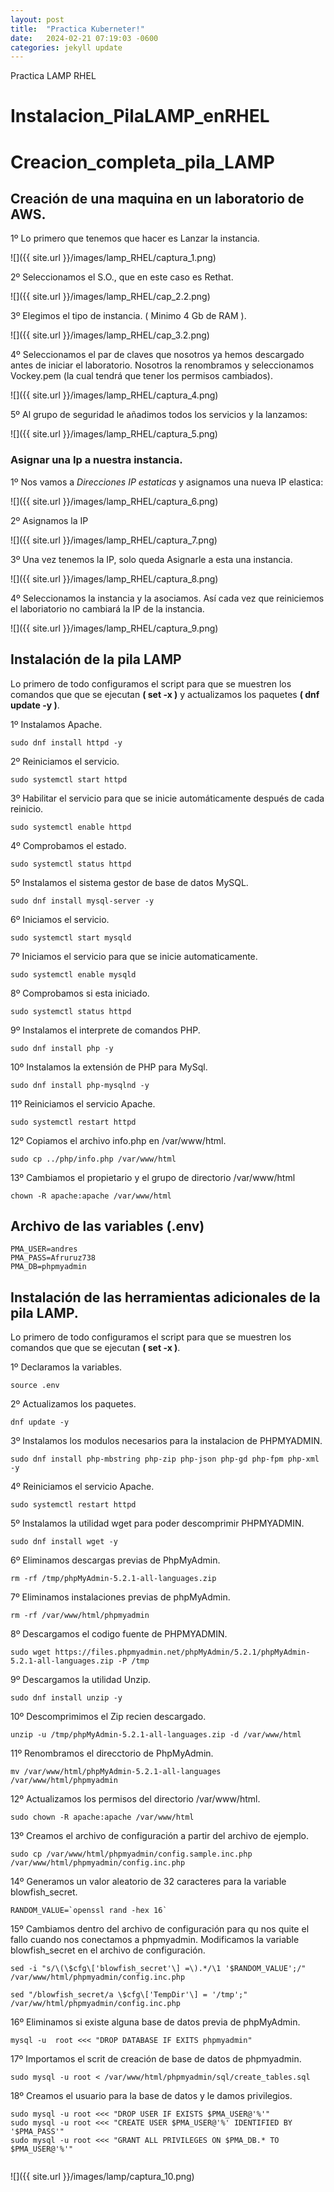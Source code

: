 ```yaml
---
layout: post
title:  "Practica Kuberneter!"
date:   2024-02-21 07:19:03 -0600
categories: jekyll update
---
```


Practica LAMP RHEL

# Instalacion_PilaLAMP_enRHEL
# Creacion_completa_pila_LAMP

## Creación de una maquina en un laboratorio de AWS.

1º Lo primero que tenemos que hacer es Lanzar la instancia.

![]({{ site.url }}/images/lamp_RHEL/captura_1.png)

2º Seleccionamos el S.O., que en este caso es Rethat.

![]({{ site.url }}/images/lamp_RHEL/cap_2.2.png)

3º Elegimos el tipo de instancia. ( Minimo 4 Gb de RAM ).

![]({{ site.url }}/images/lamp_RHEL/cap_3.2.png)

4º Seleccionamos el par de claves que nosotros ya hemos descargado antes de iniciar el laboratorio. Nosotros la renombramos y seleccionamos Vockey.pem (la cual tendrá que tener los permisos cambiados).

![]({{ site.url }}/images/lamp_RHEL/captura_4.png)

5º  Al grupo de seguridad le añadimos todos los servicios y la lanzamos:

![]({{ site.url }}/images/lamp_RHEL/captura_5.png)

### Asignar una Ip a nuestra instancia.

1º Nos vamos a *Direcciones IP estaticas* y asignamos una nueva IP elastica:

![]({{ site.url }}/images/lamp_RHEL/captura_6.png)

2º Asignamos la IP

![]({{ site.url }}/images/lamp_RHEL/captura_7.png)

3º Una vez tenemos la IP, solo queda Asignarle a esta una instancia.

![]({{ site.url }}/images/lamp_RHEL/captura_8.png)

4º Seleccionamos la instancia y la asociamos. Así cada vez que reiniciemos el laboriatorio no cambiará la IP de la instancia.

![]({{ site.url }}/images/lamp_RHEL/captura_9.png)


## Instalación de la pila LAMP

Lo primero de todo configuramos el script para que se muestren los comandos que que se ejecutan **( set -x )**  y actualizamos los paquetes **( dnf update -y )**.

1º Instalamos Apache.

````
sudo dnf install httpd -y

````
2º Reiniciamos el servicio.

````
sudo systemctl start httpd

````
3º Habilitar el servicio para que se inicie automáticamente después de cada reinicio.

````
sudo systemctl enable httpd

````
4º  Comprobamos el estado.

````
sudo systemctl status httpd

````
5º Instalamos el sistema gestor de base de datos MySQL.

````
sudo dnf install mysql-server -y

````
6º Iniciamos el servicio.

````
sudo systemctl start mysqld

````
7º Iniciamos el servicio para que se inicie automaticamente.

````
sudo systemctl enable mysqld

````
8º Comprobamos si esta iniciado.

````
sudo systemctl status httpd

````
9º Instalamos el interprete de comandos PHP.

````
sudo dnf install php -y

````
10º Instalamos la extensión de PHP para MySql.

````
sudo dnf install php-mysqlnd -y

````
11º Reiniciamos el servicio Apache.

````
sudo systemctl restart httpd

````
12º Copiamos el archivo info.php en /var/www/html.

````
sudo cp ../php/info.php /var/www/html

````
13º Cambiamos el propietario y el grupo de directorio /var/www/html

````
chown -R apache:apache /var/www/html

````

## Archivo de las variables (.env)

````
PMA_USER=andres
PMA_PASS=Afruruz738
PMA_DB=phpmyadmin

````

## Instalación de las herramientas adicionales de la pila LAMP.

Lo primero de todo configuramos el script para que se muestren los comandos que que se ejecutan **( set -x )**.

1º Declaramos la variables.

````
source .env

````

2º Actualizamos los paquetes.

````
dnf update -y

````

3º Instalamos los modulos necesarios para la instalacion de PHPMYADMIN.

````
sudo dnf install php-mbstring php-zip php-json php-gd php-fpm php-xml -y

````

4º Reiniciamos el servicio Apache.

````
sudo systemctl restart httpd

````

5º Instalamos la utilidad wget para poder descomprimir PHPMYADMIN.

````
sudo dnf install wget -y

````

6º Eliminamos descargas previas de PhpMyAdmin.

````
rm -rf /tmp/phpMyAdmin-5.2.1-all-languages.zip

````

7º Eliminamos instalaciones previas de phpMyAdmin.

````
rm -rf /var/www/html/phpmyadmin

````

8º Descargamos el codigo fuente de PHPMYADMIN.

````
sudo wget https://files.phpmyadmin.net/phpMyAdmin/5.2.1/phpMyAdmin-5.2.1-all-languages.zip -P /tmp

````

9º Descargamos la utilidad Unzip.

````
sudo dnf install unzip -y

````

10º Descomprimimos el Zip recien descargado.

````
unzip -u /tmp/phpMyAdmin-5.2.1-all-languages.zip -d /var/www/html

````

11º Renombramos el direcctorio de PhpMyAdmin.

````
mv /var/www/html/phpMyAdmin-5.2.1-all-languages /var/www/html/phpmyadmin

````

12º Actualizamos los permisos del directorio /var/www/html.

````
sudo chown -R apache:apache /var/www/html

````

13º Creamos el archivo de configuración a partir del archivo de ejemplo.

````
sudo cp /var/www/html/phpmyadmin/config.sample.inc.php /var/www/html/phpmyadmin/config.inc.php

````

14º  Generamos un valor aleatorio de 32 caracteres para la variable blowfish_secret.

````
RANDOM_VALUE=`openssl rand -hex 16`

````

15º Cambiamos dentro del archivo de configuración para qu nos quite el fallo cuando nos conectamos a phpmyadmin. Modificamos la variable blowfish_secret en el archivo de configuración.

````
sed -i "s/\(\$cfg\['blowfish_secret'\] =\).*/\1 '$RANDOM_VALUE';/" /var/www/html/phpmyadmin/config.inc.php

sed "/blowfish_secret/a \$cfg\['TempDir'\] = '/tmp';" /var/ww/html/phpmyadmin/config.inc.php

````

16º Eliminamos si existe alguna base de datos previa de phpMyAdmin.

````
mysql -u  root <<< "DROP DATABASE IF EXITS phpmyadmin"

````

17º Importamos el scrit de creación de base de datos de phpmyadmin.

````
sudo mysql -u root < /var/www/html/phpmyadmin/sql/create_tables.sql

````

18º Creamos el usuario para la base de datos y le damos privilegios.

````
sudo mysql -u root <<< "DROP USER IF EXISTS $PMA_USER@'%'"
sudo mysql -u root <<< "CREATE USER $PMA_USER@'%' IDENTIFIED BY '$PMA_PASS'"
sudo mysql -u root <<< "GRANT ALL PRIVILEGES ON $PMA_DB.* TO $PMA_USER@'%'"


````


![]({{ site.url }}/images/lamp/captura_10.png)